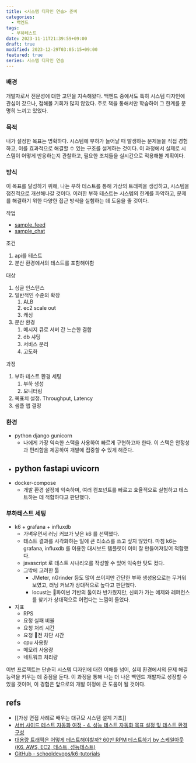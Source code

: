 ```yaml
---
title: <시스템 디자인 연습> 준비
categories:
  - 백엔드
tags:
  - 부하테스트
date: 2023-11-11T21:39:59+09:00
draft: true
modified: 2023-12-29T03:05:15+09:00
featured: true
series: 시스템 디자인 연습
---
```

### 배경
개발자로서 전문성에 대한 고민을 지속해왔다. 백엔드 중에서도 특히 시스템 디자인에 관심이 갔으나, 접해볼 기회가 많지 않았다. 주로 책을 통해서만 학습하여 그 한계를 분명히 느끼고 있었다. 

### 목적
내가 설정한 목표는 명확하다. 시스템에 부하가 늘어날 때 발생하는 문제들을 직접 경험하고, 이를 효과적으로 해결할 수 있는 구조를 설계하는 것이다. 이 과정에서 실제로 시스템이 어떻게 반응하는지 관찰하고, 필요한 조치들을 실시간으로 적용해볼 계획이다.

### 방식
이 목표를 달성하기 위해, 나는 부하 테스트를 통해 가상의 트래픽을 생성하고, 시스템을 점진적으로 개선해나갈 것이다. 이러한 부하 테스트는 시스템의 한계를 파악하고, 문제를 해결하기 위한 다양한 접근 방식을 실험하는 데 도움을 줄 것이다.

작업
- [sample\_feed](https://github.com/chankoo/load-testing-practices/tree/main/sample_feed)
- [sample\_chat](https://github.com/chankoo/load-testing-practices/tree/main/sample_chat)


조건
1. api를 테스트
2. 분산 환경에서의 테스트를 포함해야함 

대상
1. 싱글 인스턴스
2. 일반적인 수준의 확장
	1. ALB
	2. ec2 scale out
	3. 캐싱
3. 분산 환경
	1. 메시지 큐로 서버 간 느슨한 결합
	2. db 샤딩
	3. 서비스 분리
	4. 고도화

과정
1. 부하 테스트 환경 세팅
	1. 부하 생성
	2. 모니터링
2. 목표치 설정. Throughput, Latency 
3. 샘플 앱 결정

### 환경
- python django gunicorn
	- 나에게 가장 익숙한 스택을 사용하여 빠르게 구현하고자 한다. 이 스택은 안정성과 편리함을 제공하여 개발에 집중할 수 있게 해준다.
- python fastapi uvicorn
	- 
- docker-compose
	- 개발 환경 설정에 익숙하며, 여러 컴포넌트를 빠르고 효율적으로 실험하고 테스트하는 데 적합하다고 판단했다.

### 부하테스트 세팅
- k6 + grafana + influxdb
	- 가벼우면서 러닝 커브가 낮은 k6 를 선택했다. 
	- 테스트 결과를 시각화하는 일에 큰 리소스를 쓰고 싶지 않았다. 마침 k6는 grafana, influxdb 를 이용한 대시보드 템플릿이 이미 잘 만들어져있어 적합했다.
	- javascript 로 테스트 시나리오를 작성할 수 있어 익숙한 탓도 컸다.
	- 그밖에 고려한 툴
		- JMeter, nGrinder 등도 많이 쓰이지만 간단한 부하 생성용으로는 무거워보였고, 러닝 커브가 상대적으로 높다고 판단했다.
		- locust는 파이썬 기반의 툴이라 반가웠지만, 신뢰가 가는 예제와 레퍼런스를 찾기가 상대적으로 어렵다는 느낌이 들었다.
- 지표
	- RPS
	- 요청 실패 비율
	- 요청 처리 시간
	- 요청 전 차단 시간
	- cpu 사용량
	- 메모리 사용량
	- 네트워크 처리량

이번 프로젝트는 단순히 시스템 디자인에 대한 이해를 넘어, 실제 환경에서의 문제 해결 능력을 키우는 데 중점을 둔다. 이 과정을 통해 나는 더 나은 백엔드 개발자로 성장할 수 있을 것이며, 이 경험은 앞으로의 개발 여정에 큰 도움이 될 것이다.


## refs
- [[가상 면접 사례로 배우는 대규모 시스템 설계 기초]]
- [서버 사이드 테스트 자동화 여정 - 4. 성능 테스트 자동화 목표 설정 및 테스트 환경 구성](https://engineering.linecorp.com/ko/blog/server-side-test-automation-4)
- [대용량 트래픽은 어떻게 테스트해야할까? 60만 RPM 테스트하기 by 스케일아웃 (K6, AWS, EC2, 테스트, 성능테스트)](https://vince-kim.tistory.com/39)
- [GitHub - schooldevops/k6-tutorials](https://github.com/schooldevops/k6-tutorials)


